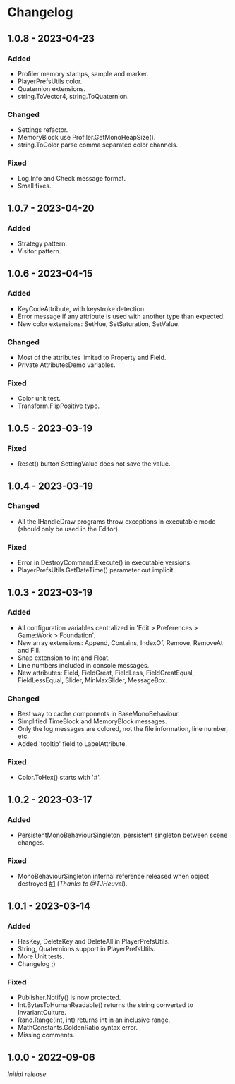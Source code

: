 # Changelog

## 1.0.8 - 2023-04-23

### Added

- Profiler memory stamps, sample and marker.
- PlayerPrefsUtils color.
- Quaternion extensions.
- string.ToVector4, string.ToQuaternion.

### Changed

- Settings refactor.
- MemoryBlock use Profiler.GetMonoHeapSize().
- string.ToColor parse comma separated color channels.

### Fixed

- Log.Info and Check message format.
- Small fixes.

## 1.0.7 - 2023-04-20

### Added

- Strategy pattern.
- Visitor pattern.

## 1.0.6 - 2023-04-15

### Added

- KeyCodeAttribute, with keystroke detection.
- Error message if any attribute is used with another type than expected.
- New color extensions: SetHue, SetSaturation, SetValue.

### Changed

- Most of the attributes limited to Property and Field.
- Private AttributesDemo variables.

### Fixed

- Color unit test.
- Transform.FlipPositive typo.

## 1.0.5 - 2023-03-19

### Fixed

- Reset() button SettingValue does not save the value.

## 1.0.4 - 2023-03-19

### Changed

- All the IHandleDraw programs throw exceptions in executable mode (should only be used in the Editor).

### Fixed

- Error in DestroyCommand.Execute() in executable versions.
- PlayerPrefsUtils.GetDateTime() parameter out implicit.

## 1.0.3 - 2023-03-19

### Added

- All configuration variables centralized in 'Edit > Preferences > Game:Work > Foundation'.
- New array extensions: Append, Contains, IndexOf, Remove, RemoveAt and Fill.
- Snap extension to Int and Float.
- Line numbers included in console messages.
- New attributes: Field, FieldGreat, FieldLess, FieldGreatEqual, FieldLessEqual, Slider, MinMaxSlider, MessageBox.

### Changed

- Best way to cache components in BaseMonoBehaviour.
- Simplified TimeBlock and MemoryBlock messages.
- Only the log messages are colored, not the file information, line number, etc.
- Added 'tooltip' field to LabelAttribute.

### Fixed

- Color.ToHex() starts with '#'.

## 1.0.2 - 2023-03-17

### Added

- PersistentMonoBehaviourSingleton, persistent singleton between scene changes.

### Fixed

- MonoBehaviourSingleton internal reference released when object destroyed [#1](https://github.com/FronkonGames/GameWork-Foundation/issues/1) (_Thanks to @TJHeuvel_).

## 1.0.1 - 2023-03-14

### Added

- HasKey, DeleteKey and DeleteAll in PlayerPrefsUtils.
- String, Quaternions support in PlayerPrefsUtils.
- More Unit tests.
- Changelog ;)

### Fixed

- Publisher.Notify() is now protected.
- Int.BytesToHumanReadable() returns the string converted to InvariantCulture.
- Rand.Range(int, int) returns int in an inclusive range.
- MathConstants.GoldenRatio syntax error.
- Missing comments.

## 1.0.0 - 2022-09-06

_Initial release._